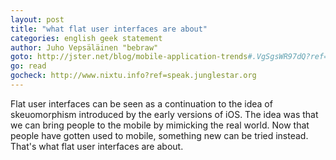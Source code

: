 ```yaml
---
layout: post
title: "what flat user interfaces are about"
categories: english geek statement
author: Juho Vepsäläinen "bebraw"
goto: http://jster.net/blog/mobile-application-trends#.VgSgsWR97dQ?ref=speak.junglestar.org
go: read
gocheck: http://www.nixtu.info?ref=speak.junglestar.org
---
```

Flat user interfaces can be seen as a continuation to the idea of skeuomorphism introduced by the early versions of iOS.
The idea was that we can bring people to the mobile by mimicking the real world. Now that people have gotten used to mobile, something new can be tried instead. 
That's what flat user interfaces are about.
